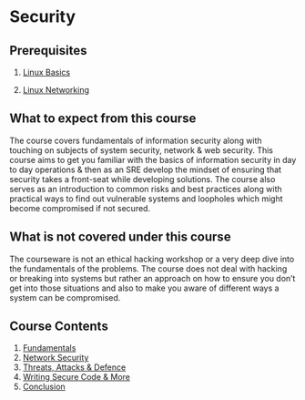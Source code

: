 # Security

## Prerequisites

1. [Linux Basics](https://linkedin.github.io/school-of-sre/level101/linux_basics/intro/)

2. [Linux Networking](https://linkedin.github.io/school-of-sre/level101/linux_networking/intro/)


## What to expect from this course

The course covers fundamentals of information security along with touching on subjects of system security, network & web security. This course aims to get you familiar with the basics of information security in day to day operations & then as an SRE develop the mindset of ensuring that security takes a  front-seat while developing solutions. The course also serves as an introduction to common risks and best practices along with practical ways to find out vulnerable systems and loopholes which might become compromised if not secured.


## What is not covered under this course

The courseware is not an ethical hacking workshop or a very deep dive into the fundamentals of the problems. The course does not deal with hacking or breaking into systems but rather an approach on how to ensure you don’t get into those situations and also to make you aware of different ways a system can be compromised.


## Course Contents

1. [Fundamentals](https://linkedin.github.io/school-of-sre/level101/security/fundamentals/)
2. [Network Security](https://linkedin.github.io/school-of-sre/level101/security/network_security/)
3. [Threats, Attacks & Defence](https://linkedin.github.io/school-of-sre/level101/security/threats_attacks_defences/)
4. [Writing Secure Code & More](https://linkedin.github.io/school-of-sre/level101/security/writing_secure_code/)
5. [Conclusion](https://linkedin.github.io/school-of-sre/level101/security/conclusion/)
